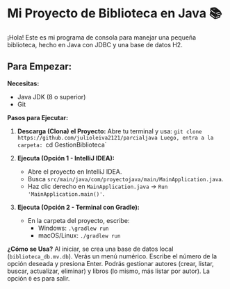 # Mi Proyecto de Biblioteca en Java 📚

¡Hola! Este es mi programa de consola para manejar una pequeña biblioteca, hecho en Java con JDBC y una base de datos H2.

## Para Empezar:

**Necesitas:**
*   Java JDK (8 o superior)
*   Git

**Pasos para Ejecutar:**

1.  **Descarga (Clona) el Proyecto:**
    Abre tu terminal y usa:
    `git clone https://github.com/julioleiva2121/parcialjava
    Luego, entra a la carpeta: `cd GestionBiblioteca`

3.  **Ejecuta (Opción 1 - IntelliJ IDEA):**
    *   Abre el proyecto en IntelliJ IDEA.
    *   Busca `src/main/java/com/proyectojava/main/MainApplication.java`.
    *   Haz clic derecho en `MainApplication.java` -> `Run 'MainApplication.main()'`.

4.  **Ejecuta (Opción 2 - Terminal con Gradle):**
    *   En la carpeta del proyecto, escribe:
        *   Windows: `.\gradlew run`
        *   macOS/Linux: `./gradlew run`

**¿Cómo se Usa?**
Al iniciar, se crea una base de datos local (`biblioteca_db.mv.db`). Verás un menú numérico. Escribe el número de la opción deseada y presiona Enter. Podrás gestionar autores (crear, listar, buscar, actualizar, eliminar) y libros (lo mismo, más listar por autor). La opción `0` es para salir.
